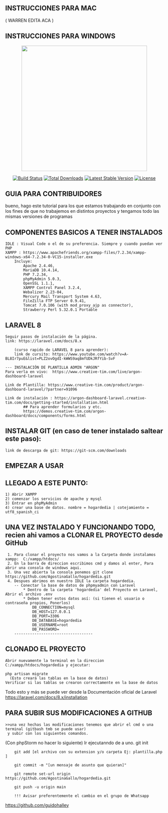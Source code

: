 ## INSTRUCCIONES PARA MAC 
 ( WARREN EDITA ACA )

## INSTRUCCIONES PARA WINDOWS 

<p align="center"><a href="https://laravel.com" target="_blank"><img src="https://raw.githubusercontent.com/laravel/art/master/logo-lockup/5%20SVG/2%20CMYK/1%20Full%20Color/laravel-logolockup-cmyk-red.svg" width="400"></a></p>

<p align="center">
<a href="https://travis-ci.org/laravel/framework"><img src="https://travis-ci.org/laravel/framework.svg" alt="Build Status"></a>
<a href="https://packagist.org/packages/laravel/framework"><img src="https://img.shields.io/packagist/dt/laravel/framework" alt="Total Downloads"></a>
<a href="https://packagist.org/packages/laravel/framework"><img src="https://img.shields.io/packagist/v/laravel/framework" alt="Latest Stable Version"></a>
<a href="https://packagist.org/packages/laravel/framework"><img src="https://img.shields.io/packagist/l/laravel/framework" alt="License"></a>
</p>

## GUIA PARA CONTRIBUIDORES 

bueno, hago este tutorial para los que estamos trabajando en conjunto con los
 fines de que no trabajemos en distintos proyectos
  y tengamos todo las mismas versiones de programas


## COMPONENTES BASICOS A TENER INSTALADOS
    IDLE : Visual Code o el de su preferencia. Siempre y cuando puedan ver PHP
    XAMPP : https://www.apachefriends.org/xampp-files/7.2.34/xampp-windows-x64-7.2.34-0-VC15-installer.exe
        Incluye: 
            Apache 2.4.46,
            MariaDB 10.4.14, 
            PHP 7.2.34, 
            phpMyAdmin 5.0.3,
            OpenSSL 1.1.1, 
            XAMPP Control Panel 3.2.4,
            Webalizer 2.23-04, 
            Mercury Mail Transport System 4.63,
            FileZilla FTP Server 0.9.41,
            Tomcat 7.0.106 (with mod_proxy_ajp as connector),
            Strawberry Perl 5.32.0.1 Portable

## LARAVEL 8
    Seguir pasos de instalación de la página.
    link: https://laravel.com/docs/8.x

        (curso rapido de LARAVEL 8 para aprender): 
        link de cursito: https://www.youtube.com/watch?v=A-BL8Ir7puE&list=PLZ2ovOgdI-kWWS9aq8mfUDkJRfYib-SvF
        
    --- INSTALACIÓN DE PLANTILLA ADMIN "ARGON"
    Para verla en vivo:  https://www.creative-tim.com/live/argon-dashboard-laravel

    Link de Plantilla: https://www.creative-tim.com/product/argon-dashboard-laravel/?partner=91096

    Link de instalación : https://argon-dashboard-laravel.creative-tim.com/docs/getting-started/installation.html
            ## Para aprender formularios y etc.
            https://demos.creative-tim.com/argon-dashboard/docs/components/forms.html


## INSTALAR GIT (en caso de tener instalado saltear este paso):
    link de descarga de git: https://git-scm.com/downloads
  

##      EMPEZAR A USAR
## LLEGADO A ESTE PUNTO:
    1) Abrir XAMPP
    2) comenzar los servicios de apache y mysql
    3) Entrar en phpMyAdmin
    4) crear una base de datos. nombre = hogardedia | cotejamiento = utf8_spanish_ci

## UNA VEZ INSTALADO Y FUNCIONANDO TODO, recien ahi vamos a CLONAR EL PROYECTO desde GitHub

     1. Para clonar el proyecto nos vamos a la Carpeta donde instalamos xampp:  C:/xampp/htdocs/
     2. En la barra de direccion escribimos cmd y damos al enter, Para abrir una consola de windows aqui.
     3. Una vez abierta la consola ponemos git clone https://github.com/AgostinaGallo/hogardedia.git
     4. Despues abrimos en nuestro IDLE la carpeta hogardedia.
        -- Conectar la base de datos de phpmyadmin con Laravel
            * Dentro de la carpeta 'hogardedia' del Proyecto en Laravel, Abrir el archivo .env
            * Deben tener estos datos así: (si tienen el usuario o contraseña propios, Ponerlos)
                DB_CONNECTION=mysql
                DB_HOST=127.0.0.1
                DB_PORT=3306
                DB_DATABASE=hogardedia
                DB_USERNAME=root
                DB_PASSWORD=
        -----------------------------------
     
## CLONADO EL PROYECTO
    Abrir nuevamente la terminal en la direccion C:/xampp/htdocs/hogardedia y ejecutar: 
    
    php artisan migrate 
      (Esto creará las tablas en la base de datos)
    Verificar si las tablas se crearon correctamente en la base de datos
    
    
   Todo esto y más se puede ver desde la Documentación oficial de Laravel https://laravel.com/docs/8.x/installation 
  
  
  ## PARA SUBIR SUS MODIFICACIONES A GITHUB
    >>una vez hechas las modificaciones tenemos que abrir el cmd o una terminal (gitbash tmb se puede usar)
     y subir con los siguientes comandos. 
(Con phpStorm no hacer lo siguiente)
    Ir ejecutanndo de a uno.
        git init

        git add [el archivo con su extension y/o carpeta Ej: plantilla.php ] 

        git commit -m "[un mensaje de asunto que quieran]"

        git remote set-url origin https://github.com/AgostinaGallo/hogardedia.git

        git push -u origin main

        !!! Avisar preferentemente el cambio en el grupo de Whatsapp 

https://github.com/guidohalley

